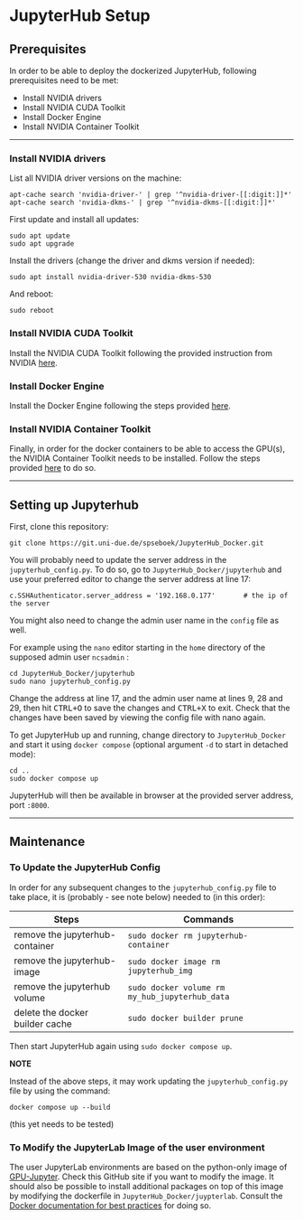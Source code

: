 # JupyterHub Setup
## Prerequisites
In order to be able to deploy the dockerized JupyterHub, following prerequisites need to be met:
- Install NVIDIA drivers
- Install NVIDIA CUDA Toolkit
- Install Docker Engine
- Install NVIDIA Container Toolkit

--- 
  
### Install NVIDIA drivers
List all NVIDIA driver versions on the machine:

```
apt-cache search 'nvidia-driver-' | grep '^nvidia-driver-[[:digit:]]*'
apt-cache search 'nvidia-dkms-' | grep '^nvidia-dkms-[[:digit:]]*'
```

First update and install all updates:

```
sudo apt update
sudo apt upgrade
```

Install the drivers (change the driver and dkms version if needed):

```
sudo apt install nvidia-driver-530 nvidia-dkms-530
```

And reboot:

```
sudo reboot
```

### Install NVIDIA CUDA Toolkit
Install the NVIDIA CUDA Toolkit following the provided instruction from NVIDIA [here](https://docs.nvidia.com/cuda/cuda-installation-guide-linux/).

### Install Docker Engine
Install the Docker Engine following the steps provided [here](https://docs.docker.com/engine/install/ubuntu/).

### Install NVIDIA Container Toolkit
Finally, in order for the docker containers to be able to access the GPU(s), the NVIDIA Container Toolkit needs to be installed. Follow the steps provided [here](https://docs.nvidia.com/datacenter/cloud-native/container-toolkit/install-guide.html) to do so.

---

## Setting up Jupyterhub
First, clone this repository:
```
git clone https://git.uni-due.de/spseboek/JupyterHub_Docker.git 
```
You will probably need to update the server address in the `jupyterhub_config.py`. To do so, go to `JupyterHub_Docker/jupyterhub` and use your preferred editor to change the server address at line 17:
```
c.SSHAuthenticator.server_address = '192.168.0.177'       # the ip of the server
```
You might also need to change the admin user name in the `config` file as well.  

For example using the `nano` editor starting in the `home` directory of the supposed admin user `ncsadmin` :
```
cd JupyterHub_Docker/jupyterhub
sudo nano jupyterhub_config.py
```
Change the address at line 17, and the admin user name at lines 9, 28 and 29, then hit <kbd>CTRL+O</kbd> to save the changes and <kbd>CTRL+X</kbd> to exit. Check that the changes have been saved by viewing the config file with nano again. 

To get JupyterHub up and running, change directory to `JupyterHub_Docker` and start it using `docker compose` (optional argument `-d` to start in detached mode):
```
cd ..
sudo docker compose up
```
JupyterHub will then be available in browser at the provided server address, port `:8000`.

---

## Maintenance
### To Update the JupyterHub Config
In order for any subsequent changes to the `jupyterhub_config.py` file to take place, it is (probably - see note below) needed to (in this order):

| Steps | Commands |
| --- | --- |
| remove the jupyterhub-container | ``` sudo docker rm jupyterhub-container ``` |  
| remove the jupyterhub-image | ``` sudo docker image rm jupyterhub_img ``` |  
| remove the jupyterhub volume | ``` sudo docker volume rm my_hub_jupyterhub_data ``` |  
| delete the docker builder cache | ``` sudo docker builder prune ``` |  

Then start JupyterHub again using ``` sudo docker compose up ```.

**NOTE** 

Instead of the above steps, it may work updating the `jupyterhub_config.py` file by using the command:
```
docker compose up --build
```
(this yet needs to be tested)

### To Modify the JupyterLab Image of the user environment
The user JupyterLab environments are based on the python-only image of [GPU-Jupyter](https://github.com/iot-salzburg/gpu-jupyter). Check this GitHub site if you want to modify the image. It should also be possible to install additional packages on top of this image by modifying the dockerfile in `JupyterHub_Docker/juypterlab`. Consult the [Docker documentation for best practices](https://docs.docker.com/develop/develop-images/dockerfile_best-practices/) for doing so.
